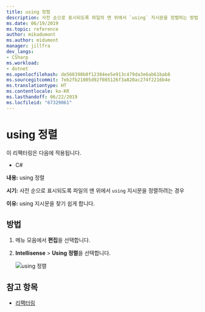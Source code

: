 ```yaml
---
title: using 정렬
description: 사전 순으로 표시되도록 파일의 맨 위에서 `using` 지시문을 정렬하는 방법입니다.
ms.date: 06/19/2019
ms.topic: reference
author: mikadumont
ms.author: midumont
manager: jillfra
dev_langs:
- CSharp
ms.workload:
- dotnet
ms.openlocfilehash: de568398b0f12384ee5e913c479da3e6ab61bab8
ms.sourcegitcommit: 7eb2fb21805d92f085126f3a820ac274f2216b4e
ms.translationtype: HT
ms.contentlocale: ko-KR
ms.lasthandoff: 06/22/2019
ms.locfileid: "67329061"
---
```

# <a name="sort-usings"></a>using 정렬

이 리팩터링은 다음에 적용됩니다.

- C#

**내용:** using 정렬

**시기:** 사전 순으로 표시되도록 파일의 맨 위에서 `using` 지시문을 정렬하려는 경우 

**이유:** using 지시문을 찾기 쉽게 합니다.

## <a name="how-to"></a>방법

1. 메뉴 모음에서 **편집**을 선택합니다.
2. **Intellisense** > **Using 정렬**을 선택합니다.

   ![using 정렬](media/sort-usings.png)

## <a name="see-also"></a>참고 항목

- [리팩터링](../refactoring-in-visual-studio.md)
